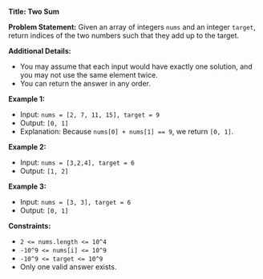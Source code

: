 **Title: Two Sum**

**Problem Statement:**
Given an array of integers `nums` and an integer `target`, return indices of the two numbers such that they add up to the target.

**Additional Details:**
- You may assume that each input would have exactly one solution, and you may not use the same element twice.
- You can return the answer in any order.

**Example 1:**
- Input: `nums = [2, 7, 11, 15], target = 9`
- Output: `[0, 1]`
- Explanation: Because `nums[0] + nums[1] == 9`, we return `[0, 1]`.

**Example 2:**
- Input: `nums = [3,2,4], target = 6`
- Output: `[1, 2]`

**Example 3:**
- Input: `nums = [3, 3], target = 6`
- Output: `[0, 1]`

**Constraints:**
- `2 <= nums.length <= 10^4`
- `-10^9 <= nums[i] <= 10^9`
- `-10^9 <= target <= 10^9`
- Only one valid answer exists.

